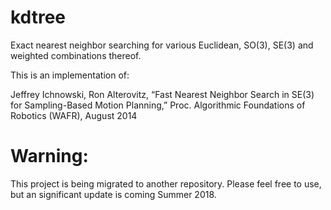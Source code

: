 # kdtree
Exact nearest neighbor searching for various Euclidean, SO(3), SE(3) and weighted combinations thereof.

This is an implementation of:

Jeffrey Ichnowski, Ron Alterovitz, “Fast Nearest Neighbor Search in SE(3) for Sampling-Based Motion Planning,” Proc. Algorithmic Foundations of Robotics (WAFR), August 2014 

# Warning:
This project is being migrated to another repository.  Please feel free to use, but an significant update is coming Summer 2018.
